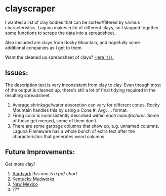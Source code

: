 # clayscraper

I wanted a list of clay bodies that can be sorted/filtered by various characteristics. Laguna makes *a lot* of different clays, so I slapped together some functions to scrape the data into a spreadsheet.

Also included are clays from Rocky Mountain, and hopefully some additional companies as I get to them.

Want the cleaned up spreadsheet of clays? [Here it is.](https://docs.google.com/spreadsheets/d/1-OB2215MkYa8ahn4SySlFGC3SruQsl-Ac-zunVDWkUo/edit?usp=sharing)

## Issues: 

The description text is very inconsistent from clay to clay. Even though most of the output is cleaned up, there's still a lot of final tidying required in the resulting spreadsheet.

1. Average shrinkage/water absorption can vary for different cones. Rocky Mountain handles this by using a Cone #: Avg. ... format.
2. Firing color is inconsistently described *within each manufacturer.* Some of these get merged, some of them don't.
3. There are some garbage columns that show up, e.g. unnamed columns. Laguna Flameware has a whole bunch of extra text after the characteristics that generates weird columns.

## Future Improvements: 

Get more clay!

1. [Aardvark](https://www.aardvarkclay.com/pdf/technical/shrinkage_rates.pdf) *this one is a pdf chart*
2. [Kentucky Mudworks](https://kymudworks.com/collections/ky-mudworks-clay)
3. [New Mexico](https://nmclay.com/pugged-clay-bodies)
4. ???
